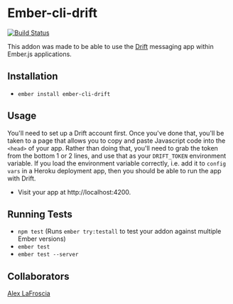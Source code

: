 # Ember-cli-drift
[![Build Status](https://travis-ci.org/FreddieV4/ember-cli-drift.svg?branch=master)](https://travis-ci.org/FreddieV4/ember-cli-drift)

This addon was made to be able to use the [Drift](https://www.drift.com/) messaging app within Ember.js applications.

## Installation

* `ember install ember-cli-drift`

## Usage

You'll need to set up a Drift account first. Once you've done that, you'll be taken to a page that allows you to copy and paste Javascript code into the `<head>` of your app. Rather than doing that, you'll need to grab the token from the bottom 1 or 2 lines, and use that as your `DRIFT_TOKEN` environment variable. If you load the environment variable correctly, i.e. add it to `config vars` in a Heroku deployment app, then you should be able to run the app with Drift.

* Visit your app at http://localhost:4200.

## Running Tests

* `npm test` (Runs `ember try:testall` to test your addon against multiple Ember versions)
* `ember test`
* `ember test --server`

## Collaborators

[Alex LaFroscia](https://github.com/alexlafroscia)